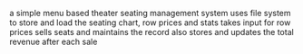 a simple menu based theater seating management system
uses file system to store and load the seating chart, row prices and stats
takes input for row prices 
sells seats and maintains the record 
also stores and updates the total revenue after each sale 
